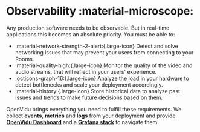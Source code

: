 # Observability :material-microscope:

Any production software needs to be observable. But in real-time applications this becomes an absolute priority. You must be able to:

- :material-network-strength-2-alert:{.large-icon} Detect and solve networking issues that may prevent your users from connecting to your Rooms.
- :material-quality-high:{.large-icon} Monitor the quality of the video and audio streams, that will reflect in your users' experience.
- :octicons-graph-16:{.large-icon} Analyze the load in your hardware to detect bottlenecks and scale your deployment accordingly.
- :material-history:{.large-icon} Store historical data to analyze past issues and trends to make future decisions based on them.

OpenVidu brings everything you need to fulfill these requirements. We collect **events**, **metrics** and **logs** from your deployment and provide [**OpenVidu Dashboard**](../observability/openvidu-dashboard/) and a [**Grafana stack**](../observability/grafana-stack/) to navigate them.
